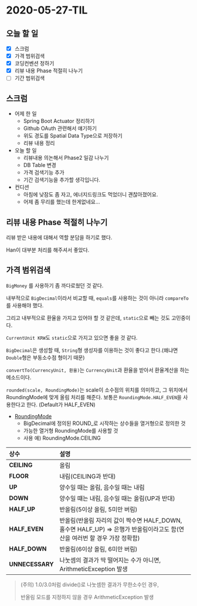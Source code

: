 # 2020-05-27-TIL

## 오늘 할 일

- [x] 스크럼
- [x] 가격 범위검색
- [x] 코딩컨벤션 정하기
- [x] 리뷰 내용 Phase 적절히 나누기
- [ ] 기간 범위검색

## 스크럼

- 어제 한 일
    - Spring Boot Actuator 정리하기
    - Github OAuth 관련해서 얘기하기
    - 위도 경도를 Spatial Data Type으로 저장하기
    - 리뷰 내용 정리
- 오늘 할 일
    - 리뷰내용 의논해서 Phase2 일감 나누기
    - DB Table 변경
    - 가격 검색기능 추가
    - 기간 검색기능을 추가할 생각입니다.
- 컨디션
    - 아침에 낮잠도 좀 자고, 에너지드링크도 먹었더니 괜찮아졌어요.
    - 어제 좀 무리를 했는데 한게없네요...

## 리뷰 내용 Phase 적절히 나누기

리뷰 받은 내용에 대해서 역할 분담을 하기로 했다.

Han이 대부분 처리를 해주셔서 좋았다.

## 가격 범위검색

`BigMoney` 를 사용하기 좀 까다로웠던 것 같다.

내부적으로 `BigDecimal`이라서 비교할 때, `equals`를 사용하는 것이 아니라 `compareTo`를 사용해야 했다.

그리고 내부적으로 환율을 가지고 있어야 할 것 같은데, `static`으로 빼는 것도 고민중이다.

`CurrentUnit KRW`도 `static`으로 가지고 있으면 좋을 것 같다.

`BigDecimal`은 생성할 때, `String`형 생성자를 이용하는 것이 좋다고 한다.(왜냐면 `Double`형은 부동소수점 형이기 때문)

`convertTo(CurrencyUnit, 환율)`는 `CurrencyUnit`과 환율을 받아서 환율계산을 하는 메소드이다.

`rounded(scale, RoundingMode)`는 scale이 소수점의 위치를 의미하고, 그 위치에서 RoundingMode에 맞게 올림 처리를 해준다. 보통은 `RoundingMode.HALF_EVEN`을 사용한다고 한다. (Default가 HALF_EVEN)

- [RoundingMode](https://gptjs409.github.io/java/2019/09/11/useful-class.html)
  - BigDecimal에 정의된 ROUND_로 시작하는 상수들을 열거형으로 정의한 것
  - 가능한 열거형 RoundingMode를 사용할 것
  - 사용 예) RoundingMode.CEILING

| 상수            | 설명                                                         |
| :-------------- | :----------------------------------------------------------- |
| **CEILING**     | 올림                                                         |
| **FLOOR**       | 내림(CEILING과 반대)                                         |
| **UP**          | 양수일 때는 올림, 음수일 때는 내림                           |
| **DOWN**        | 양수일 떄는 내림, 음수일 때는 올림(UP과 반대)                |
| **HALF_UP**     | 반올림(5이상 올림, 5미만 버림)                               |
| **HALF_EVEN**   | 반올림(반올림 자리의 값이 짝수면 HALF_DOWN, 홀수면 HALF_UP) ⇒ 은행가 반올림이라고도 함(연산을 여러번 할 경우 가장 정확함) |
| **HALF_DOWN**   | 반올림(6이상 올림, 6미만 버림)                               |
| **UNNECESSARY** | 나눗셈의 결과가 딱 떨어지는 수가 아니면, ArithmeticException 발생 |

> (주의) 1.0/3.0처럼 divide()로 나눗셈한 결과가 무한소수인 경우,
>
> 반올림 모드를 지정하지 않을 경우 ArithmeticException 발생

